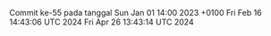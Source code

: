 Commit ke-55 pada tanggal Sun Jan 01 14:00 2023 +0100
Fri Feb 16 14:43:06 UTC 2024
Fri Apr 26 13:43:14 UTC 2024
